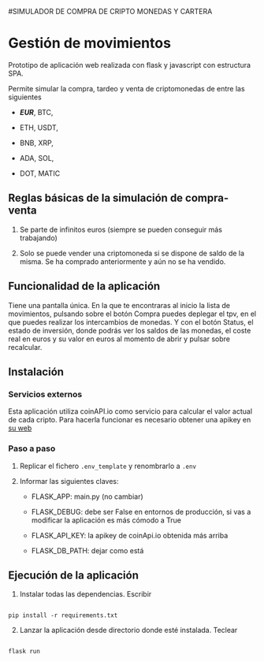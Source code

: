 #SIMULADOR DE COMPRA DE CRIPTO MONEDAS Y CARTERA 




# Gestión de movimientos



Prototipo de aplicación web realizada con flask y javascript con estructura SPA.

Permite simular la compra, tardeo y venta de criptomonedas de entre las siguientes

- **_EUR_**, 		BTC,

- ETH,		USDT,

- BNB, 		XRP,

- ADA, 		SOL,

- DOT,		MATIC



## Reglas básicas de la simulación de compra-venta

1. Se parte de infinitos euros (siempre se pueden conseguir más trabajando)

2. Solo se puede vender una criptomoneda si se dispone de saldo de la misma. Se ha comprado anteriormente y aún no se ha vendido.



## Funcionalidad de la aplicación

Tiene una pantalla única. En la que te encontraras al inicio la lista de movimientos, pulsando sobre el botón Compra puedes deplegar el tpv, en el que puedes realizar los intercambios de monedas. Y con el botón Status, el estado de inversión, donde podrás ver los saldos de las monedas, el coste real en euros y su valor en euros al momento de abrir y pulsar sobre recalcular.





## Instalación



### Servicios externos



Esta aplicación utiliza coinAPI.io como servicio para calcular el valor actual de cada cripto. Para hacerla funcionar es necesario obtener una apikey en [su web](https://www.coinapi.io/market-data-api/pricing)



### Paso a paso



1. Replicar el fichero `.env_template` y renombrarlo a `.env`

2. Informar las siguientes claves:

    - FLASK_APP: main.py (no cambiar)

    - FLASK_DEBUG: debe ser False en entornos de producción, si vas a modificar la aplicación es más cómodo a True

    - FLASK_API_KEY: la apikey de coinApi.io obtenida más arriba

    - FLASK_DB_PATH: dejar como está



## Ejecución de la aplicación

1. Instalar todas las dependencias. Escribir

```

pip install -r requirements.txt

```



2. Lanzar la aplicación desde directorio donde esté instalada. Teclear

```

flask run